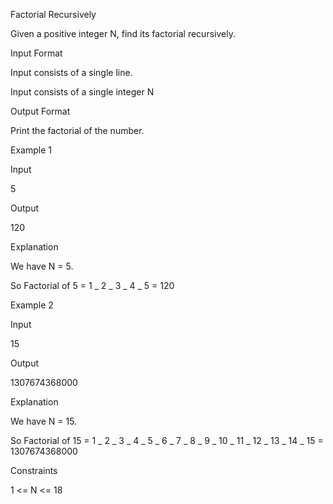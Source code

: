 Factorial Recursively

Given a positive integer N, find its factorial recursively.

Input Format

Input consists of a single line.

Input consists of a single integer N

Output Format

Print the factorial of the number.

Example 1

Input

5

Output

120

Explanation

We have N = 5.

So Factorial of 5 = 1 _ 2 _ 3 _ 4 _ 5 = 120

Example 2

Input

15

Output

1307674368000

Explanation

We have N = 15.

So Factorial of 15 = 1 _ 2 _ 3 _ 4 _ 5 _ 6 _ 7 _ 8 _ 9 _ 10 _ 11 _ 12 _ 13 _ 14 _ 15 = 1307674368000

Constraints

1 <= N <= 18
